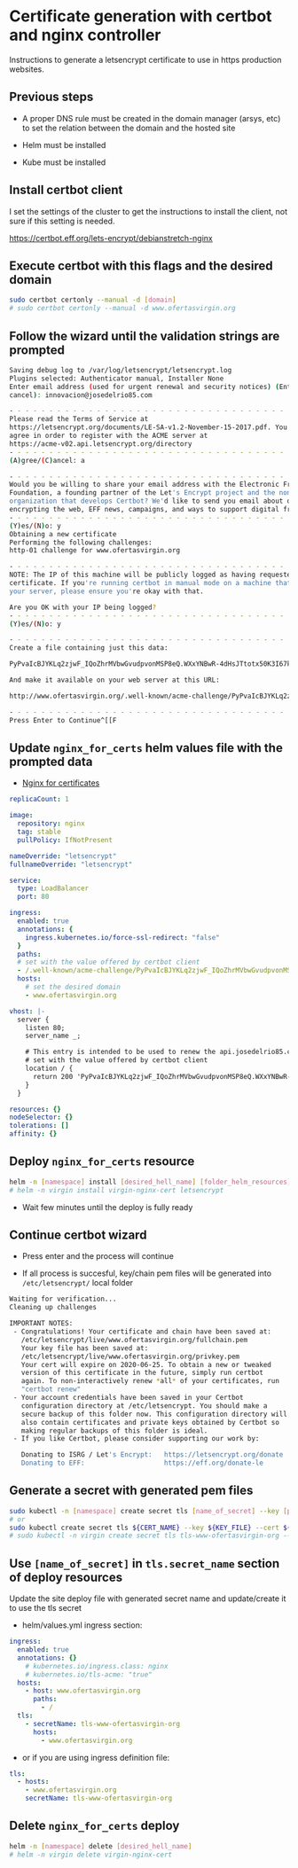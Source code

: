 # Certificate generation with certbot and nginx controller

Instructions to generate a letsencrypt certificate to use in https production websites.

## Previous steps

* A proper DNS rule must be created in the domain manager (arsys, etc) to set the relation between the domain and the hosted site

* Helm must be installed 

* Kube must be installed


## Install certbot client

I set the settings of the cluster to get the instructions to install the client, not sure if this setting is needed.

https://certbot.eff.org/lets-encrypt/debianstretch-nginx

## Execute certbot with this flags and the desired domain

```bash
sudo certbot certonly --manual -d [domain]
# sudo certbot certonly --manual -d www.ofertasvirgin.org
```

## Follow the wizard until the validation strings are prompted

```bash
Saving debug log to /var/log/letsencrypt/letsencrypt.log
Plugins selected: Authenticator manual, Installer None
Enter email address (used for urgent renewal and security notices) (Enter 'c' to
cancel): innovacion@josedelrio85.com

- - - - - - - - - - - - - - - - - - - - - - - - - - - - - - - - - - - - - - - -
Please read the Terms of Service at
https://letsencrypt.org/documents/LE-SA-v1.2-November-15-2017.pdf. You must
agree in order to register with the ACME server at
https://acme-v02.api.letsencrypt.org/directory
- - - - - - - - - - - - - - - - - - - - - - - - - - - - - - - - - - - - - - - -
(A)gree/(C)ancel: a

- - - - - - - - - - - - - - - - - - - - - - - - - - - - - - - - - - - - - - - -
Would you be willing to share your email address with the Electronic Frontier
Foundation, a founding partner of the Let's Encrypt project and the non-profit
organization that develops Certbot? We'd like to send you email about our work
encrypting the web, EFF news, campaigns, and ways to support digital freedom.
- - - - - - - - - - - - - - - - - - - - - - - - - - - - - - - - - - - - - - - -
(Y)es/(N)o: y
Obtaining a new certificate
Performing the following challenges:
http-01 challenge for www.ofertasvirgin.org

- - - - - - - - - - - - - - - - - - - - - - - - - - - - - - - - - - - - - - - -
NOTE: The IP of this machine will be publicly logged as having requested this
certificate. If you're running certbot in manual mode on a machine that is not
your server, please ensure you're okay with that.

Are you OK with your IP being logged?
- - - - - - - - - - - - - - - - - - - - - - - - - - - - - - - - - - - - - - - -
(Y)es/(N)o: y

- - - - - - - - - - - - - - - - - - - - - - - - - - - - - - - - - - - - - - - -
Create a file containing just this data:

PyPvaIcBJYKLq2zjwF_IQoZhrMVbwGvudpvonMSP8eQ.WXxYNBwR-4dHsJTtotx50K3I67kxJ7l_nvyMIZpwdf0

And make it available on your web server at this URL:

http://www.ofertasvirgin.org/.well-known/acme-challenge/PyPvaIcBJYKLq2zjwF_IQoZhrMVbwGvudpvonMSP8eQ

- - - - - - - - - - - - - - - - - - - - - - - - - - - - - - - - - - - - - - - -
Press Enter to Continue^[[F
```

## Update `nginx_for_certs` helm values file with the prompted data

* [Nginx for certificates](https://github.com/josedelrio85/devops/tree/dev/helm/josedelrio85/letsencrypt)


```yml
replicaCount: 1

image:
  repository: nginx
  tag: stable
  pullPolicy: IfNotPresent

nameOverride: "letsencrypt"
fullnameOverride: "letsencrypt"

service:
  type: LoadBalancer
  port: 80

ingress:
  enabled: true
  annotations: {
    ingress.kubernetes.io/force-ssl-redirect: "false"
  }
  paths:
  # set with the value offered by certbot client
  - /.well-known/acme-challenge/PyPvaIcBJYKLq2zjwF_IQoZhrMVbwGvudpvonMSP8eQ
  hosts:
    # set the desired domain
    - www.ofertasvirgin.org

vhost: |-
  server {
    listen 80;
    server_name _;

    # This entry is intended to be used to renew the api.josedelrio85.com certificate
    # set with the value offered by certbot client
    location / {
      return 200 'PyPvaIcBJYKLq2zjwF_IQoZhrMVbwGvudpvonMSP8eQ.WXxYNBwR-4dHsJTtotx50K3I67kxJ7l_nvyMIZpwdf0';
    }
  }

resources: {}
nodeSelector: {}
tolerations: []
affinity: {}
```

## Deploy `nginx_for_certs` resource

```bash
helm -n [namespace] install [desired_hell_name] [folder_helm_resources]
# helm -n virgin install virgin-nginx-cert letsencrypt
```

* Wait few minutes until the deploy is fully ready


## Continue certbot wizard

* Press enter and the process will continue

* If all process is succesful, key/chain pem files will be generated into `/etc/letsencrypt/` local folder

```bash
Waiting for verification...
Cleaning up challenges

IMPORTANT NOTES:
 - Congratulations! Your certificate and chain have been saved at:
   /etc/letsencrypt/live/www.ofertasvirgin.org/fullchain.pem
   Your key file has been saved at:
   /etc/letsencrypt/live/www.ofertasvirgin.org/privkey.pem
   Your cert will expire on 2020-06-25. To obtain a new or tweaked
   version of this certificate in the future, simply run certbot
   again. To non-interactively renew *all* of your certificates, run
   "certbot renew"
 - Your account credentials have been saved in your Certbot
   configuration directory at /etc/letsencrypt. You should make a
   secure backup of this folder now. This configuration directory will
   also contain certificates and private keys obtained by Certbot so
   making regular backups of this folder is ideal.
 - If you like Certbot, please consider supporting our work by:

   Donating to ISRG / Let's Encrypt:   https://letsencrypt.org/donate
   Donating to EFF:                    https://eff.org/donate-le
```

## Generate a secret with generated pem files

```bash
sudo kubectl -n [namespace] create secret tls [name_of_secret] --key [path_privkey_file] --cert [path_fullchain_file]
# or
sudo kubectl create secret tls ${CERT_NAME} --key ${KEY_FILE} --cert ${CERT_FILE}
# sudo kubectl -n virgin create secret tls tls-www-ofertasvirgin-org --key /etc/letsencrypt/live/www.ofertasvirgin.org/privkey.pem --cert /etc/letsencrypt/live/www.ofertasvirgin.org/fullchain.pem
```

## Use `[name_of_secret]` in `tls.secret_name` section of deploy resources

Update the site deploy file with generated secret name and update/create it to use the tls secret

* helm/values.yml ingress section:

```yml
ingress:
  enabled: true
  annotations: {}
    # kubernetes.io/ingress.class: nginx
    # kubernetes.io/tls-acme: "true"
  hosts:
    - host: www.ofertasvirgin.org
      paths:
        - /
  tls:
    - secretName: tls-www-ofertasvirgin-org
      hosts:
        - www.ofertasvirgin.org
```

* or if you are using ingress definition file:

```yml
tls:
  - hosts:
    - www.ofertasvirgin.org
    secretName: tls-www-ofertasvirgin-org
```

## Delete `nginx_for_certs` deploy 

```bash
helm -n [namespace] delete [desired_hell_name]
# helm -n virgin delete virgin-nginx-cert
```
